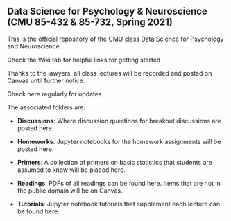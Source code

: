 ## Data Science for Psychology & Neuroscience (CMU 85-432 & 85-732, Spring 2021)

This is the official repository of the CMU class Data Science for Psychology and Neuroscience.

Check the Wiki tab for helpful links for getting started

Thanks to the lawyers, all class lectures will be recorded and posted on Canvas until further notice.

Check here regularly for updates.

The associated folders are:

* **Discussions**: Where discussion questions for breakout discussions are posted here.

* **Homeworks**: Jupyter notebooks for the homework assignments will be posted here.

* **Primers**: A collection of primers on basic statistics that students are assumed to know will be placed here.

* **Readings**: PDFs of all readings can be found here. Items that are not in the public domain will be on Canvas.

* **Tutorials**: Jupyter notebook tutorials that supplement each lecture can be found here.
